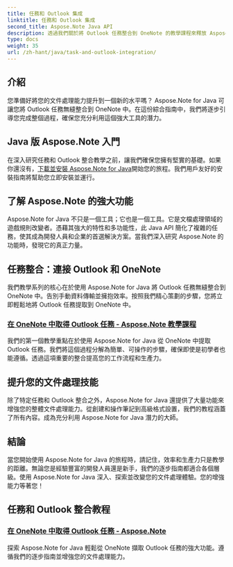 ```yaml
---
title: 任務和 Outlook 集成
linktitle: 任務和 Outlook 集成
second_title: Aspose.Note Java API
description: 透過我們關於將 Outlook 任務整合到 OneNote 的教學課程來釋放 Aspose.Note Java 的潛力。透過我們的教學課程提升您的文件處理技能。
type: docs
weight: 35
url: /zh-hant/java/task-and-outlook-integration/
---
```


## 介紹

您準備好將您的文件處理能力提升到一個新的水平嗎？ Aspose.Note for Java 可讓您將 Outlook 任務無縫整合到 OneNote 中。在這份綜合指南中，我們將逐步引導您完成整個過程，確保您充分利用這個強大工具的潛力。

## Java 版 Aspose.Note 入門

在深入研究任務和 Outlook 整合教學之前，讓我們確保您擁有堅實的基礎。如果你還沒有，[下載並安裝 Aspose.Note for Java](https://releases.aspose.com/note/java/)開始您的旅程。我們用戶友好的安裝指南將幫助您立即安裝並運行。

## 了解 Aspose.Note 的強大功能

Aspose.Note for Java 不只是一個工具；它也是一個工具。它是文檔處理領域的遊戲規則改變者。憑藉其強大的特性和多功能性，此 Java API 簡化了複雜的任務，使其成為開發人員和企業的首選解決方案。當我們深入研究 Aspose.Note 的功能時，發現它的真正力量。

## 任務整合：連接 Outlook 和 OneNote

我們教學系列的核心在於使用 Aspose.Note for Java 將 Outlook 任務無縫整合到 OneNote 中。告別手動資料傳輸並擁抱效率。按照我們精心策劃的步驟，您將立即輕鬆地將 Outlook 任務提取到 OneNote 中。

### [在 OneNote 中取得 Outlook 任務 - Aspose.Note 教學課程](./get-outlook-task/)

我們的第一個教學重點在於使用 Aspose.Note for Java 從 OneNote 中提取 Outlook 任務。我們將這個過程分解為簡單、可操作的步驟，確保即使是初學者也能遵循。透過這項重要的整合提高您的工作流程和生產力。

## 提升您的文件處理技能

除了特定任務和 Outlook 整合之外，Aspose.Note for Java 還提供了大量功能來增強您的整體文件處理能力。從創建和操作筆記到高級格式設置，我們的教程涵蓋了所有內容。成為充分利用 Aspose.Note for Java 潛力的大師。

## 結論

當您開始使用 Aspose.Note for Java 的旅程時，請記住，效率和生產力只是教學的距離。無論您是經驗豐富的開發人員還是新手，我們的逐步指南都適合各個層級。使用 Aspose.Note for Java 深入、探索並改變您的文件處理體驗。您的增強能力等著您！
## 任務和 Outlook 整合教程
### [在 OneNote 中取得 Outlook 任務 - Aspose.Note](./get-outlook-task/)
探索 Aspose.Note for Java 輕鬆從 OneNote 擷取 Outlook 任務的強大功能。遵循我們的逐步指南並增強您的文件處理能力。